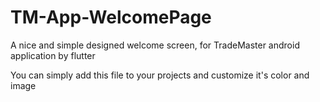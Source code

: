 # TM-App-WelcomePage
A nice and simple designed welcome screen, for TradeMaster android application by flutter

You can simply add this file to your projects and customize it's color and image
